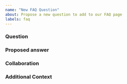 ```yaml
---
name: "New FAQ Question"
about: Propose a new question to add to our FAQ page
labels: faq
---
```


<!-- If you have any questions while filling out this issue template, feel free to ping our team in the #website channel on the GraphQL Slack (invite link available in CONTRIBUTING.md) -->

### Question

<!-- The question you think we should add to the FAQ -->

### Proposed answer

<!-- What is the answer you'd expect to see for this question? -->

### Collaboration

<!-- Do you want to write this? Or are you proposing an idea? -->

### Additional Context

<!-- Anything else that you think we should know -->
